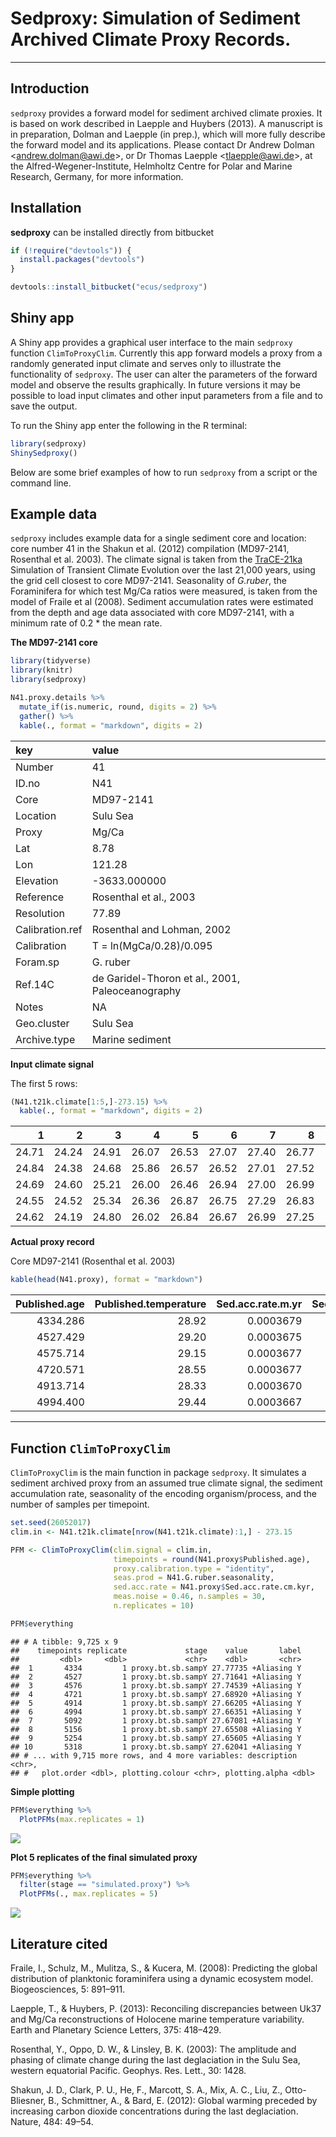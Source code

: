 # Sedproxy: Simulation of Sediment Archived Climate Proxy Records.

------------------------------

## Introduction

`sedproxy` provides a forward model for sediment archived climate proxies. It is based on work described in Laepple and Huybers (2013). A manuscript is in preparation, Dolman and Laepple (in prep.), which will more fully describe the forward model and its applications. Please contact Dr Andrew Dolman <<andrew.dolman@awi.de>>, or Dr Thomas Laepple <<tlaepple@awi.de>>, at the Alfred-Wegener-Institute, Helmholtz Centre for Polar and Marine Research, Germany, for more information.

 
## Installation

**sedproxy** can be installed directly from bitbucket


```r
if (!require("devtools")) {
  install.packages("devtools")
}

devtools::install_bitbucket("ecus/sedproxy")
```

## Shiny app

A Shiny app provides a graphical user interface to the main `sedproxy` function `ClimToProxyClim`. Currently this app forward models a proxy from a randomly generated input climate and serves only to illustrate the functionality of `sedproxy`. The user can alter the parameters of the forward model and observe the results graphically. In future versions it may be possible to load input climates and other input parameters from a file and to save the output.

To run the Shiny app enter the following in the R terminal:


```r
library(sedproxy)
ShinySedproxy()
```

Below are some brief examples of how to run `sedproxy` from a script or the command line.

## Example data

`sedproxy` includes example data for a single sediment core and location: core number 41 in the Shakun et al. (2012) compilation (MD97-2141, Rosenthal et al. 2003). The climate signal is taken from the [TraCE-21ka](http://www.cgd.ucar.edu/ccr/TraCE/) Simulation of Transient Climate Evolution over the last 21,000 years, using the grid cell closest to core MD97-2141. Seasonality of *G.ruber*, the Foraminifera for which test Mg/Ca ratios were measured, is taken from the model of Fraile et al (2008). Sediment accumulation rates were estimated from the depth and age data associated with core MD97-2141, with a minimum rate of 0.2 * the mean rate.


**The MD97-2141 core**


```r
library(tidyverse)
library(knitr)
library(sedproxy)
```



```r
N41.proxy.details %>% 
  mutate_if(is.numeric, round, digits = 2) %>% 
  gather() %>% 
  kable(., format = "markdown", digits = 2)
```



|key             |value                                            |
|:---------------|:------------------------------------------------|
|Number          |41                                               |
|ID.no           |N41                                              |
|Core            |MD97-2141                                        |
|Location        |Sulu Sea                                         |
|Proxy           |Mg/Ca                                            |
|Lat             |8.78                                             |
|Lon             |121.28                                           |
|Elevation       |-3633.000000                                     |
|Reference       |Rosenthal et al., 2003                           |
|Resolution      |77.89                                            |
|Calibration.ref |Rosenthal and Lohman, 2002                       |
|Calibration     |T = ln(MgCa/0.28)/0.095                          |
|Foram.sp        |G. ruber                                         |
|Ref.14C         |de Garidel-Thoron et al., 2001, Paleoceanography |
|Notes           |NA                                               |
|Geo.cluster     |Sulu Sea                                         |
|Archive.type    |Marine sediment                                  |


**Input climate signal**

The first 5 rows:


```r
(N41.t21k.climate[1:5,]-273.15) %>% 
  kable(., format = "markdown", digits = 2)
```



|     1|     2|     3|     4|     5|     6|     7|     8|     9|    10|    11|    12|
|-----:|-----:|-----:|-----:|-----:|-----:|-----:|-----:|-----:|-----:|-----:|-----:|
| 24.71| 24.24| 24.91| 26.07| 26.53| 27.07| 27.40| 26.77| 26.49| 26.49| 26.78| 26.19|
| 24.84| 24.38| 24.68| 25.86| 26.57| 26.52| 27.01| 27.52| 26.63| 26.70| 26.63| 25.82|
| 24.69| 24.60| 25.21| 26.00| 26.46| 26.94| 27.00| 26.99| 26.39| 26.45| 26.66| 25.77|
| 24.55| 24.52| 25.34| 26.36| 26.87| 26.75| 27.29| 26.83| 26.55| 26.91| 26.59| 25.84|
| 24.62| 24.19| 24.80| 26.02| 26.84| 26.67| 26.99| 27.25| 26.80| 27.01| 26.67| 25.81|

**Actual proxy record**

Core MD97-2141 (Rosenthal et al. 2003)


```r
kable(head(N41.proxy), format = "markdown")
```



| Published.age| Published.temperature| Sed.acc.rate.m.yr| Sed.acc.rate.cm.kyr|
|-------------:|---------------------:|-----------------:|-------------------:|
|      4334.286|                 28.92|         0.0003679|               36.79|
|      4527.429|                 29.20|         0.0003675|               36.75|
|      4575.714|                 29.15|         0.0003677|               36.77|
|      4720.571|                 28.55|         0.0003677|               36.77|
|      4913.714|                 28.33|         0.0003670|               36.70|
|      4994.400|                 29.44|         0.0003667|               36.67|

*******

## Function `ClimToProxyClim`

`ClimToProxyClim` is the main function in package `sedproxy`. It simulates a sediment archived proxy from an assumed true climate signal, the sediment accumulation rate, seasonality of the encoding organism/process, and the number of samples per timepoint.



```r
set.seed(26052017)
clim.in <- N41.t21k.climate[nrow(N41.t21k.climate):1,] - 273.15

PFM <- ClimToProxyClim(clim.signal = clim.in,
                       timepoints = round(N41.proxy$Published.age),
                       proxy.calibration.type = "identity",
                       seas.prod = N41.G.ruber.seasonality,
                       sed.acc.rate = N41.proxy$Sed.acc.rate.cm.kyr,
                       meas.noise = 0.46, n.samples = 30,
                       n.replicates = 10)
```



```r
PFM$everything
```

```
## # A tibble: 9,725 x 9
##    timepoints replicate             stage    value       label
##         <dbl>     <dbl>             <chr>    <dbl>       <chr>
##  1       4334         1 proxy.bt.sb.sampY 27.77735 +Aliasing Y
##  2       4527         1 proxy.bt.sb.sampY 27.71641 +Aliasing Y
##  3       4576         1 proxy.bt.sb.sampY 27.74539 +Aliasing Y
##  4       4721         1 proxy.bt.sb.sampY 27.68920 +Aliasing Y
##  5       4914         1 proxy.bt.sb.sampY 27.66205 +Aliasing Y
##  6       4994         1 proxy.bt.sb.sampY 27.66351 +Aliasing Y
##  7       5092         1 proxy.bt.sb.sampY 27.67081 +Aliasing Y
##  8       5156         1 proxy.bt.sb.sampY 27.65508 +Aliasing Y
##  9       5254         1 proxy.bt.sb.sampY 27.65605 +Aliasing Y
## 10       5318         1 proxy.bt.sb.sampY 27.62041 +Aliasing Y
## # ... with 9,715 more rows, and 4 more variables: description <chr>,
## #   plot.order <dbl>, plotting.colour <chr>, plotting.alpha <dbl>
```

**Simple plotting**


```r
PFM$everything %>% 
  PlotPFMs(max.replicates = 1)
```

![](readme_files/figure-html/default_plot-1.png)<!-- -->


**Plot 5 replicates of the final simulated proxy**


```r
PFM$everything %>% 
  filter(stage == "simulated.proxy") %>% 
  PlotPFMs(., max.replicates = 5)
```

![](readme_files/figure-html/plot_reps-1.png)<!-- -->















## Literature cited

Fraile, I., Schulz, M., Mulitza, S., & Kucera, M. (2008): Predicting the global distribution of planktonic foraminifera using a dynamic ecosystem model. Biogeosciences, 5: 891–911.

Laepple, T., & Huybers, P. (2013): Reconciling discrepancies between Uk37 and Mg/Ca reconstructions of Holocene marine temperature variability. Earth and Planetary Science Letters, 375: 418–429.

Rosenthal, Y., Oppo, D. W., & Linsley, B. K. (2003): The amplitude and phasing of climate change during the last deglaciation in the Sulu Sea, western equatorial Pacific. Geophys. Res. Lett., 30: 1428.

Shakun, J. D., Clark, P. U., He, F., Marcott, S. A., Mix, A. C., Liu, Z., Otto-Bliesner, B., Schmittner, A., & Bard, E. (2012): Global warming preceded by increasing carbon dioxide concentrations during the last deglaciation. Nature, 484: 49–54.


